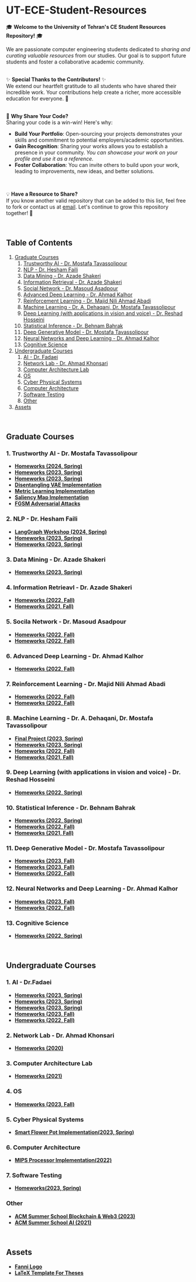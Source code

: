 # UT-ECE-Student-Resources

🎓 **Welcome to the University of Tehran's CE Student Resources Repository!** 🎓

We are passionate computer engineering students dedicated to *sharing and curating valuable resources* from our studies. Our goal is to support future students and foster a collaborative academic community.
<br>
<br>

✨ **Special Thanks to the Contributors!** ✨  
We extend our heartfelt gratitude to all students who have shared their incredible work. Your contributions help create a richer, more accessible education for everyone. 🙏
<br>
<br>

🤝 **Why Share Your Code?**  
Sharing your code is a win-win! Here's why:

- **Build Your Portfolio**: Open-sourcing your projects demonstrates your skills and commitment to potential employers/academic opportunities.
- **Gain Recognition**: Sharing your works allows you to establish a presence in your community. *You can showcase your work on your profile and use it as a reference.*
- **Foster Collaboration**: You can invite others to build upon your work, leading to improvements, new ideas, and better solutions.
<br>

💡 **Have a Resource to Share?**  
If you know another valid repository that can be added to this list, feel free to fork or contact us at [email](mailto:m.shafieeha@gmail.com). Let's continue to grow this repository together! 🌱

<br>

## Table of Contents
1. [Graduate Courses](#graduate-courses)
    1. [Trustworthy AI - Dr. Mostafa Tavassolipour](#1-trustworthy-ai---dr-mostafa-tavassolipour)
    2. [NLP - Dr. Hesham Faili](#2-nlp---dr-hesham-faili)
    3. [Data Mining - Dr. Azade Shakeri](#3-data-mining---dr-azade-shakeri)
    4. [Information Retrieval - Dr. Azade Shakeri](#4-information-retrieval---dr-azade-shakeri)
    5. [Social Network - Dr. Masoud Asadpour](#5-social-network---dr-masoud-asadpour)
    6. [Advanced Deep Learning - Dr. Ahmad Kalhor](#6-advanced-deep-learning---dr-ahmad-kalhor)
    7. [Reinforcement Learning - Dr. Majid Nili Ahmad Abadi](#7-reinforcement-learning---dr-majid-nili-ahmad-abadi)
    8. [Machine Learning - Dr. A. Dehaqani, Dr. Mostafa Tavassolipour](#8-machine-learning---dr-a-dehaqani-dr-mostafa-tavassolipour)
    9. [Deep Learning (with applications in vision and voice) - Dr. Reshad Hosseini](#9-deep-learning-with-applications-in-vision-and-voice---dr-reshad-hosseini)
    10. [Statistical Inference - Dr. Behnam Bahrak](#10-statistical-inference---dr-behnam-bahrak)
    11. [Deep Generative Model - Dr. Mostafa Tavassolipour](#11-deep-generative-model---dr-mostafa-tavassolipour)
    12. [Neural Networks and Deep Learning - Dr. Ahmad Kalhor](#12-neural-networks-and-deep-learning---dr-ahmad-kalhor)
    13. [Cognitive Science](#13-cognitive-science)
2. [Undergraduate Courses](#undergraduate-courses)
    1. [AI - Dr. Fadaei](#1-ai---dr-fadaei)
    2. [Network Lab - Dr. Ahmad Khonsari](#2-network-lab---dr-ahmad-khonsari)
    3. [Computer Architecture Lab](#3-computer-architecture-lab)
    4. [OS](#4-os)
    5. [Cyber Physical Systems](#5-cyber-physical-systems)
    6. [Computer Architecture](#6-computer-architecture)
    7. [Software Testing](#7-software-testing)
    8. [Other](#other)
3. [Assets](#assets)

<br>

## Graduate Courses

### 1. Trustworthy AI - Dr. Mostafa Tavassolipour
* [**Homeworks (2024, Spring)**](https://github.com/moshafieeha/Deep-Learning-Mini-Projects)
* [**Homeworks (2023, Spring)**](https://github.com/m4hyarm/Trustworthy_AI_Course_Assignments)
* [**Homeworks (2023, Spring)**](https://github.com/farzaneh-hatami/Trustworthy-AI)
* [**Disentangling VAE Implementation**](https://github.com/farshadsangari/disentangling-vae)
* [**Metric Learning Implementation**](https://github.com/farshadsangari/robust_classifier)
* [**Saliency Map Implementation**](https://github.com/farshadsangari/saliency_map_prediction)
* [**FGSM Adversarial Attacks**](https://github.com/ahedayat/FGSM-Adversarial-Attacks)

### 2. NLP - Dr. Hesham Faili
* [**LangGraph Workshop (2024, Spring)**](https://github.com/VavRe/ut-nlp-langgraph)
* [**Homeworks (2023, Spring)**](https://github.com/VavRe/nlp-ut)
* [**Homeworks (2023, Spring)**](https://github.com/fatemehnadir/Natural-Language-Processing)

### 3. Data Mining - Dr. Azade Shakeri
* [**Homeworks (2023, Spring)**](https://github.com/VavRe/data-mining-ut)

### 4. Information Retrieavl  - Dr. Azade Shakeri
* [**Homeworks (2022, Fall)**](https://github.com/VavRe/data-mining-ut)
* [**Homeworks (2021, Fall)**](https://github.com/mamathew98/Intelligent-Information-Retrieval-Projects)

### 5. Socila Network - Dr. Masoud Asadpour
* [**Homeworks (2022, Fall)**](https://github.com/VavRe/social-networks-ut)
* [**Homeworks (2022, Fall)**](https://github.com/S-razmi/social_network_assg)

### 6. Advanced Deep Learning - Dr. Ahmad Kalhor
* [**Homeworks (2022, Fall)**](https://github.com/farzaneh-hatami/MetricLearning)

### 7. Reinforcement Learning - Dr. Majid Nili Ahmad Abadi
* [**Homeworks (2022, Fall)**](https://github.com/m4hyarm/Reinforcement_Learning_Course_Assignments)
* [**Homeworks (2022, Fall)**](https://github.com/S-razmi/RL-Course-assg)

### 8. Machine Learning - Dr. A. Dehaqani, Dr. Mostafa Tavassolipour
* [**Final Project (2023, Spring)**](https://github.com/HesamAsad/MachineLearning-Spring2023-FinalProject)
* [**Homeworks (2023, Spring)**](https://github.com/fardinabbasi/Machine_Learning)
* [**Homeworks (2022, Fall)**](https://github.com/fatemehnadir/Machine-Learning)
* [**Homeworks (2021, Fall)**](https://github.com/iman2693/ML-UTCS-2021)

### 9. Deep Learning (with applications in vision and voice) - Dr. Reshad Hosseini
* [**Homeworks (2022, Spring)**](https://github.com/m4hyarm/Deep_Learning_Course_Assignments)

### 10. Statistical Inference - Dr. Behnam Bahrak 
* [**Homeworks (2022, Spring)**](https://github.com/farzaneh-hatami/StatisticalInference)
* [**Homeworks (2022, Fall)**](https://github.com/fatemehnadir/Statistical-Inference)
* [**Homeworks (2021, Fall)**](https://github.com/niiiikou/Statistical-Inference)

### 11. Deep Generative Model - Dr. Mostafa Tavassolipour
* [**Homeworks (2023, Fall)**](https://github.com/fatemehnadir/Deep-Generative-Model)
* [**Homeworks (2023, Fall)**](https://github.com/Arhosseini77/dgm_course_2023)
* [**Homeworks (2022, Fall)**](https://github.com/niiiikou/DeepGenerativeModels)

### 12. Neural Networks and Deep Learning - Dr. Ahmad Kalhor
* [**Homeworks (2023, Fall)**](https://github.com/Hadi-loo/Neural-Networks-and-Deep-Learning-Course)
* [**Homeworks (2022, Fall)**](https://github.com/Farbod-Siahkali/Neural-Networks-and-Deep-Learning)

### 13. Cognitive Science
* [**Homeworks (2022, Spring)**](https://github.com/m4hyarm/Cognitive_Science_Course_Assignments)

<br>

## Undergraduate Courses

### 1. AI - Dr.Fadaei
* [**Homeworks (2023, Spring)**](https://github.com/AliHamzeh2002/AI-Course-Projects)
* [**Homeworks (2023, Spring)**](https://github.com/avamirm/Artificial-Intelligence-Projects)
* [**Homeworks (2023, Spring)**](https://github.com/Hadi-loo/Artificial-Intelligence-Course)
* [**Homeworks (2023, Fall)**](https://github.com/MobinaMhr/Artificial-Intelligence-Course-F2024)
* [**Homeworks (2022, Fall)**](https://github.com/PashaBarahimi/Artificial-Intelligence-Projects)

### 2. Network Lab - Dr. Ahmad Khonsari
* [**Homeworks (2020)**](https://github.com/HPNL/TCP-IP-Laboratory)

### 3. Computer Architecture Lab
* [**Homeworks (2021)**](https://github.com/kalhorghazal/ARM-Processor)

### 4. OS
* [**Homeworks (2023, Fall)**](https://github.com/avamirm/Operating-System-Projects)

### 5. Cyber Physical Systems 
* [**Smart Flower Pot Implementation(2023, Spring)**](https://github.com/Theparia/Arduino-Smart-Flower-Pot)

### 6. Computer Architecture
* [**MIPS Processor Implementation(2022)**](https://github.com/avamirm/Computer-Architecture-Course-Projects)

### 7. Software Testing
* [**Homeworks(2023, Spring)**](https://github.com/avamirm/Software-Testing-Course-Projects)

### Other
* [**ACM Summer School Blockchain & Web3 (2023)**](https://github.com/UT-ACM-Student-Chapter/Blockchain-SoC-Projects)
* [**ACM Summer School AI (2021)**](https://github.com/AmirAbaskohi/ACM-Summer-School-2021-AI)
<br>

## Assets
* [**Fanni Logo**](https://github.com/hadisfr/UT-EngineeringCollege-Logo)
* [**LaTeX Template For Theses**](https://github.com/sinamomken/tehran-thesis)









